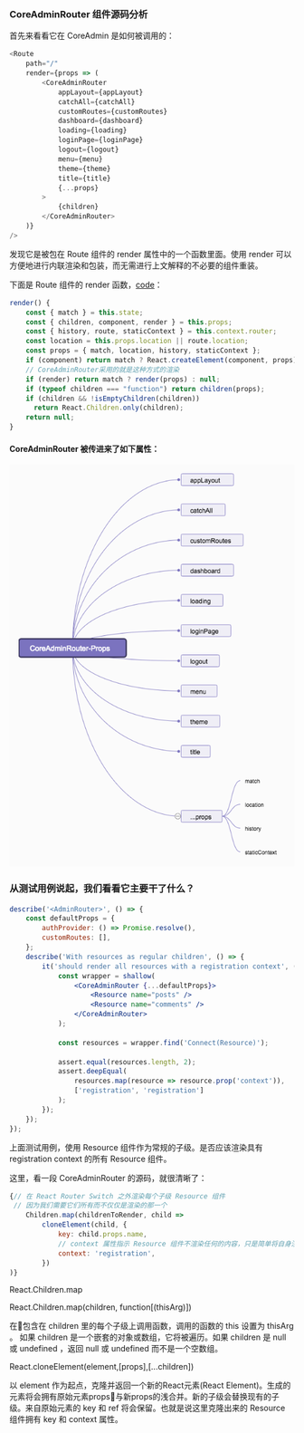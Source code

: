 ### CoreAdminRouter 组件源码分析

首先来看看它在 CoreAdmin 是如何被调用的：

```js
<Route
    path="/"
    render={props => (
        <CoreAdminRouter
            appLayout={appLayout}
            catchAll={catchAll}
            customRoutes={customRoutes}
            dashboard={dashboard}
            loading={loading}
            loginPage={loginPage}
            logout={logout}
            menu={menu}
            theme={theme}
            title={title}
            {...props}
        >
            {children}
        </CoreAdminRouter>
    )}
/>
```

发现它是被包在 Route 组件的 render 属性中的一个函数里面。使用 render 可以方便地进行内联渲染和包装，而无需进行上文解释的不必要的组件重装。

下面是 Route 组件的 render 函数，[code](https://github.com/ReactTraining/react-router/blob/master/packages/react-router/modules/Route.js#L111)：
```js
render() {
    const { match } = this.state;
    const { children, component, render } = this.props;
    const { history, route, staticContext } = this.context.router;
    const location = this.props.location || route.location;
    const props = { match, location, history, staticContext };
    if (component) return match ? React.createElement(component, props) : null;
    // CoreAdminRouter采用的就是这种方式的渲染
    if (render) return match ? render(props) : null;
    if (typeof children === "function") return children(props);
    if (children && !isEmptyChildren(children))
      return React.Children.only(children);
    return null;
}
```

#### CoreAdminRouter 被传进来了如下属性：

![](../images/CoreAdminRouter-Props.png)

### 从测试用例说起，我们看看它主要干了什么？

```jsx
describe('<AdminRouter>', () => {
    const defaultProps = {
        authProvider: () => Promise.resolve(),
        customRoutes: [],
    };
    describe('With resources as regular children', () => {
        it('should render all resources with a registration context', () => {
            const wrapper = shallow(
                <CoreAdminRouter {...defaultProps}>
                    <Resource name="posts" />
                    <Resource name="comments" />
                </CoreAdminRouter>
            );

            const resources = wrapper.find('Connect(Resource)');
    
            assert.equal(resources.length, 2);
            assert.deepEqual(
                resources.map(resource => resource.prop('context')),
                ['registration', 'registration']
            );
        });
    });
});
```

上面测试用例，使用 Resource 组件作为常规的子级。是否应该渲染具有 registration context 的所有 Resource 组件。

这里，看一段 CoreAdminRouter 的源码，就很清晰了：

```jsx
{// 在 React Router Switch 之外渲染每个子级 Resource 组件
 // 因为我们需要它们所有而不仅仅是渲染的那一个
    Children.map(childrenToRender, child =>
        cloneElement(child, {
            key: child.props.name,
            // context 属性指示 Resource 组件不渲染任何的内容，只是简单将自身注册为已知的资源
            context: 'registration',
        })
)}
```

React.Children.map

React.Children.map(children, function[(thisArg)]) 

在包含在 children 里的每个子级上调用函数，调用的函数的 this 设置为 thisArg 。 如果 children 是一个嵌套的对象或数组，它将被遍历。如果 children 是 null 或 undefined ，返回 null 或 undefined 而不是一个空数组。

React.cloneElement(element,[props],[...children])

以 element 作为起点，克隆并返回一个新的React元素(React Element)。生成的元素将会拥有原始元素props与新props的浅合并。新的子级会替换现有的子级。来自原始元素的 key 和 ref 将会保留。也就是说这里克隆出来的 Resource 组件拥有 key 和 context 属性。


